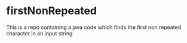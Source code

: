 # firstNonRepeated
This is a repo containing a java code which finds the first non repeated character in an input string
